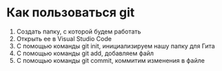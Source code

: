 # Как пользоваться git

 1. Создать папку, с которой будем работать
 2. Открыть ее в Visual Studio Code
 3. С помощью команды git init, инициализируем нашу папку для Гита
 4. С помощью команды git add, добавляем файл
 5. С помощью команды git commit, коммитим изменения в файле
 